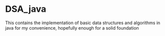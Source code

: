 # DSA_java
This contains the implementation of basic data structures and algorithms in java for my convenience, hopefully enough for a solid foundation 
